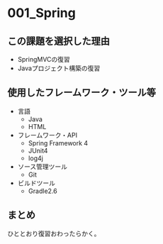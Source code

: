 # 001_Spring
## この課題を選択した理由
- SpringMVCの復習
- Javaプロジェクト構築の復習

## 使用したフレームワーク・ツール等
- 言語
  - Java
  - HTML
- フレームワーク・API
  - Spring Framework 4
  - JUnit4
  - log4j
- ソース管理ツール
    - Git
- ビルドツール
   - Gradle2.6

## まとめ

ひととおり復習おわったらかく。
